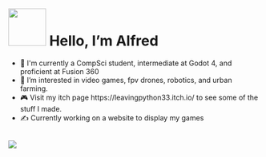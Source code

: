 <html>
  <body>
    <h1> <strong><img src="https://media.tenor.com/SNL9_xhZl9oAAAAi/waving-hand-joypixels.gif" width = "75"> Hello, I’m Alfred </strong></h1>
    <div>
      <ul>
        <li>👦 I'm currently a CompSci student, intermediate at Godot 4, and proficient at Fusion 360</li>
        <li>🌱 I’m interested in video games, fpv drones, robotics, and urban farming.</li>
        <li>🎮 Visit my itch page https://leavingpython33.itch.io/ to see some of the stuff I made.</li>
        <li>✍️ Currently working on a website to display my games</li>
      </ul>
    </div>
    <br>
    <img src="https://github.com/LeavingPython33/LeavingPython33/assets/138741668/003d19d2-e893-489e-a3d5-dabcaebb347d">

</html>
<!---
LeavingPython33/LeavingPython33 is a ✨ special ✨ repository because its `README.md` (this file) appears on your GitHub profile.
You can click the Preview link to take a look at your changes.
--->

